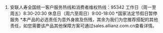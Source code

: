 1. 安联人寿全国统一客户服务热线和消费者维权热线：95342 工作日（周一至周五）8:30-20:30 休息日（周六至周日）9:00-18:00 *国家法定节假日暂停服务 *本产品的必选责任为意外身故及伤残，其余为我们为您推荐搭配的其他责任，如您需要该产品其他保障方案可通过sales.allianz.com.cn查看详情。